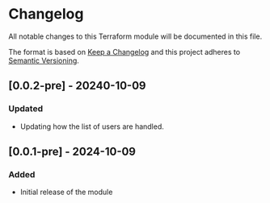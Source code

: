 # Changelog

All notable changes to this Terraform module will be documented in this file.

The format is based on [Keep a Changelog](https://keepachangelog.com/en/1.0.0/) and this project adheres to [Semantic Versioning](https://semver.org/spec/v2.0.0.html).

## [0.0.2-pre] - 20240-10-09

### Updated

- Updating how the list of users are handled.

## [0.0.1-pre] - 2024-10-09

### Added

- Initial release of the module